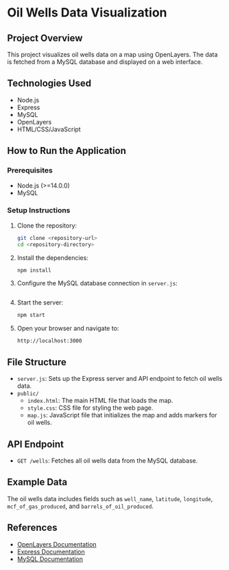# Oil Wells Data Visualization

## Project Overview
This project visualizes oil wells data on a map using OpenLayers. The data is fetched from a MySQL database and displayed on a web interface.

## Technologies Used
- Node.js
- Express
- MySQL
- OpenLayers
- HTML/CSS/JavaScript

## How to Run the Application

### Prerequisites
- Node.js (>=14.0.0)
- MySQL

### Setup Instructions
1. Clone the repository:
   ```sh
   git clone <repository-url>
   cd <repository-directory>
   ```

2. Install the dependencies:
   ```sh
   npm install
   ```

3. Configure the MySQL database connection in `server.js`:
   ```javascript

   ```

4. Start the server:
   ```sh
   npm start
   ```

5. Open your browser and navigate to:
   ```
   http://localhost:3000
   ```

## File Structure
- `server.js`: Sets up the Express server and API endpoint to fetch oil wells data.
- `public/`
  - `index.html`: The main HTML file that loads the map.
  - `style.css`: CSS file for styling the web page.
  - `map.js`: JavaScript file that initializes the map and adds markers for oil wells.

## API Endpoint
- `GET /wells`: Fetches all oil wells data from the MySQL database.

## Example Data
The oil wells data includes fields such as `well_name`, `latitude`, `longitude`, `mcf_of_gas_produced`, and `barrels_of_oil_produced`.

## References
- [OpenLayers Documentation](https://openlayers.org/en/latest/doc/)
- [Express Documentation](https://expressjs.com/)
- [MySQL Documentation](https://dev.mysql.com/doc/)
